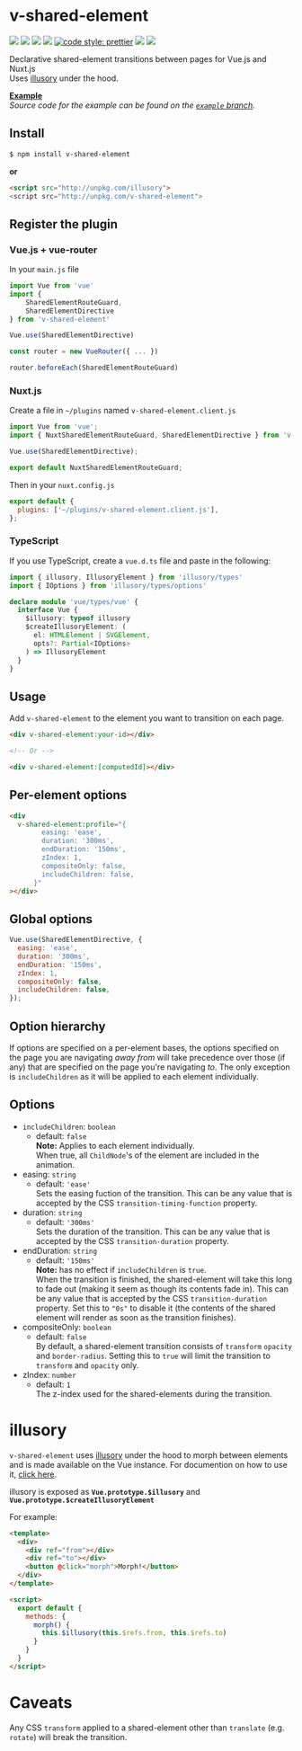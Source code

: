 # v-shared-element

![](https://img.shields.io/github/issues-raw/justintaddei/v-shared-element.svg?style=flat)
![](https://img.shields.io/npm/v/v-shared-element.svg?style=flat)
![](https://img.shields.io/npm/dt/v-shared-element.svg?style=flat)
![](https://img.shields.io/npm/l/v-shared-element.svg?style=flat)
[![code style: prettier](https://img.shields.io/badge/code_style-prettier-ff69b4.svg?style=flat)](https://github.com/prettier/prettier)
![](https://img.shields.io/badge/language-typescript-blue.svg?style=flat)
![](https://img.shields.io/badge/status-awesome-red.svg?style=flat)

Declarative shared-element transitions between pages for Vue.js and Nuxt.js  
Uses [illusory](https://npmjs.com/package/illusory) under the hood. 

**[Example](https://justintaddei.github.io/v-shared-element/)**  
_Source code for the example can be found on the [`example` branch](https://github.com/justintaddei/v-shared-element/tree/example)._

## Install

```sh
$ npm install v-shared-element
```
**or**
```html
<script src="http://unpkg.com/illusory">
<script src="http://unpkg.com/v-shared-element">
```
## Register the plugin

### Vue.js + vue-router

In your `main.js` file

```js
import Vue from 'vue'
import {
    SharedElementRouteGuard,
    SharedElementDirective
} from 'v-shared-element'

Vue.use(SharedElementDirective)

const router = new VueRouter({ ... })

router.beforeEach(SharedElementRouteGuard)
```

### Nuxt.js

Create a file in `~/plugins` named `v-shared-element.client.js`

```js
import Vue from 'vue';
import { NuxtSharedElementRouteGuard, SharedElementDirective } from 'v-shared-element';

Vue.use(SharedElementDirective);

export default NuxtSharedElementRouteGuard;
```

Then in your `nuxt.config.js`

```js
export default {
  plugins: ['~/plugins/v-shared-element.client.js'],
};
```

### TypeScript
If you use TypeScript, create a `vue.d.ts` file and paste in the following:
```ts
import { illusory, IllusoryElement } from 'illusory/types'
import { IOptions } from 'illusory/types/options'

declare module 'vue/types/vue' {
  interface Vue {
    $illusory: typeof illusory
    $createIllusoryElement: (
      el: HTMLElement | SVGElement,
      opts?: Partial<IOptions>
    ) => IllusoryElement
  }
}
```

## Usage

Add `v-shared-element` to the element you want to transition on each page.

```html
<div v-shared-element:your-id></div>

<!-- Or -->

<div v-shared-element:[computedId]></div>
```

## Per-element options

```html
<div
  v-shared-element:profile="{
        easing: 'ease',
        duration: '300ms',
        endDuration: '150ms',
        zIndex: 1,
        compositeOnly: false,
        includeChildren: false,
      }"
></div>
```

## Global options

```js
Vue.use(SharedElementDirective, {
  easing: 'ease',
  duration: '300ms',
  endDuration: '150ms',
  zIndex: 1,
  compositeOnly: false,
  includeChildren: false,
});
```

## Option hierarchy

If options are specified on a per-element bases, the options specified on the page you are navigating *away from* will take precedence over those (if any) that are specified on the page you're navigating *to*. The only exception is `includeChildren` as it will be applied to each element individually.

## Options

- `includeChildren`: `boolean`  
  - default: `false`  
  **Note:** Applies to each element individually.   
  When true, all `ChildNode`'s of the element are included in the animation.
- easing: `string`
  - default: `'ease'`  
  Sets the easing fuction of the transition. This can be any value that is accepted by the CSS `transition-timing-function` property.
- duration: `string`
  - default: `'300ms'`  
  Sets the duration of the transition. This can be any value that is accepted by the CSS `transition-duration` property.
- endDuration: `string`
  - default: `'150ms'`  
  **Note:** has no effect if `includeChildren` is `true`.  
  When the transition is finished, the shared-element will take this long to fade out (making it seem as though its contents fade in). This can be any value that is accepted by the CSS `transition-duration` property. Set this to `"0s"` to disable it (the contents of the shared element will render as soon as the transition finishes).
- compositeOnly: `boolean`
  - default: `false`  
  By default, a shared-element transition consists of `transform` `opacity` and `border-radius`. Setting this to `true` will limit the transition to `transform` and `opacity` only.
- zIndex: `number`
  - default: `1`  
  The z-index used for the shared-elements during the transition.

# illusory

`v-shared-element` uses [illusory](https://npmjs.com/package/illusory) under the hood to morph between elements and is made available on the Vue instance. For documention on how to use it, [click here](https://npmjs.com/package/illusory).

illusory is exposed as **`Vue.prototype.$illusory`** and **`Vue.prototype.$createIllusoryElement`**

For example:
```html
<template>
  <div>
    <div ref="from"></div>
    <div ref="to"></div>
    <button @click="morph">Morph!</button>
  </div>
</template>

<script>
  export default {
    methods: {
      morph() {
        this.$illusory(this.$refs.from, this.$refs.to)
      }
    }
  }
</script>
```


# Caveats

Any CSS `transform` applied to a shared-element other than `translate` (e.g. `rotate`) will break the transition.
